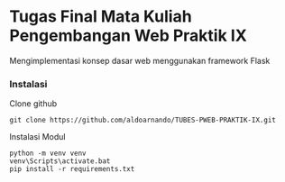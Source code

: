 # Tugas Final Mata Kuliah Pengembangan Web Praktik IX

Mengimplementasi konsep dasar web menggunakan framework Flask

### Instalasi
Clone github
```shell
git clone https://github.com/aldoarnando/TUBES-PWEB-PRAKTIK-IX.git
```
Instalasi Modul
```shell
python -m venv venv
venv\Scripts\activate.bat
pip install -r requirements.txt
```
